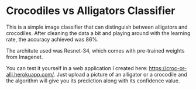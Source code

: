 # Crocodiles vs Alligators Classifier

This is a simple image classifier that can distinguish between alligators and crocodiles. After cleaning the data a bit and playing around with the learning rate, the accuracy achieved was 86%. 

The architute used was Resnet-34, which comes with pre-trained weights from Imagenet.

You can test it yourself in a web application I created here: https://croc-or-alli.herokuapp.com/. Just upload a picture of an alligator or a crocodile and the algorithm will give you its prediction along with its confidence value.
